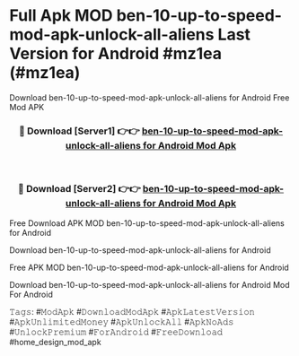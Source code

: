 # Full Apk MOD ben-10-up-to-speed-mod-apk-unlock-all-aliens Last Version for Android #mz1ea (#mz1ea)
Download ben-10-up-to-speed-mod-apk-unlock-all-aliens for Android Free Mod APK

<div align="center">
<h3>🔴 Download [Server1] 👉👉 <a href="https://app.mediaupload.pro?title=ben-10-up-to-speed-mod-apk-unlock-all-aliens&ref=15F">ben-10-up-to-speed-mod-apk-unlock-all-aliens for Android Mod Apk</a></h3><br>

<h3>🔴 Download [Server2] 👉👉 <a href="https://app.mediaupload.pro?title=ben-10-up-to-speed-mod-apk-unlock-all-aliens&ref=15F">ben-10-up-to-speed-mod-apk-unlock-all-aliens for Android Mod Apk</a></h3>
</div>


Free Download APK MOD ben-10-up-to-speed-mod-apk-unlock-all-aliens for Android

Download ben-10-up-to-speed-mod-apk-unlock-all-aliens for Android 

Free APK MOD ben-10-up-to-speed-mod-apk-unlock-all-aliens for Android 

Download ben-10-up-to-speed-mod-apk-unlock-all-aliens for Android Mod For Android

𝚃𝚊𝚐𝚜: #𝙼𝚘𝚍𝙰𝚙𝚔 #𝙳𝚘𝚠𝚗𝚕𝚘𝚊𝚍𝙼𝚘𝚍𝙰𝚙𝚔 #𝙰𝚙𝚔𝙻𝚊𝚝𝚎𝚜𝚝𝚅𝚎𝚛𝚜𝚒𝚘𝚗 #𝙰𝚙𝚔𝚄𝚗𝚕𝚒𝚖𝚒𝚝𝚎𝚍𝙼𝚘𝚗𝚎𝚢 #𝙰𝚙𝚔𝚄𝚗𝚕𝚘𝚌𝚔𝙰𝚕𝚕 #𝙰𝚙𝚔𝙽𝚘𝙰𝚍𝚜 #𝚄𝚗𝚕𝚘𝚌𝚔𝙿𝚛𝚎𝚖𝚒𝚞𝚖 #𝙵𝚘𝚛𝙰𝚗𝚍𝚛𝚘𝚒𝚍 #𝙵𝚛𝚎𝚎𝙳𝚘𝚠𝚗𝚕𝚘𝚊𝚍 #home_design_mod_apk